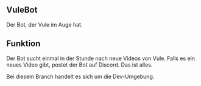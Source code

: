 ## VuleBot

Der Bot, der Vule im Auge hat.

## Funktion

Der Bot sucht einmal in der Stunde nach neue Videos von Vule.
Falls es ein neues Video gibt, postet der Bot auf Discord. Das ist alles.

Bei diesem Branch handelt es sich um die Dev-Umgebung.